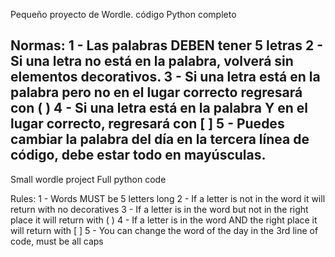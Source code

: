 Pequeño proyecto de Wordle.
código Python completo

Normas:
1 - Las palabras DEBEN tener 5 letras
2 - Si una letra no está en la palabra, volverá sin elementos decorativos.
3 - Si una letra está en la palabra pero no en el lugar correcto regresará con ( )
4 - Si una letra está en la palabra Y en el lugar correcto, regresará con [ ]
5 - Puedes cambiar la palabra del día en la tercera línea de código, debe estar todo en mayúsculas.
---------------------------------------------------------------------------------------------------------
Small wordle project
Full python code

Rules:
1 - Words MUST be 5 letters long
2 - If a letter is not in the word it will return with no decoratives
3 - If a letter is in the word but not in the right place it will return with ( )
4 - If a letter is in the word AND the right place it will return with [ ]
5 - You can change the word of the day in the 3rd line of code, must be all caps

